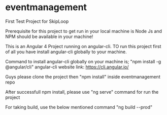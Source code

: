 # eventmanagement
First Test Project for SkipLoop

Prerequisite for this project to get run in your local machine is
Node Js and NPM should be available in your machine!

This is an Angular 4 Project running on angular-cli. TO run this project first of all you have install angular-cli globally to your machine.

Command to install angular-cli globally on your machine is;
"npm install -g @angular/cli"
angular-cli website link: https://cli.angular.io/

Guys please clone the project then "npm install" inside eventmanagement repo

After successfull npm install, please use "ng serve" command for run the project

For taking build, use the below mentioned command 
"ng build --prod"